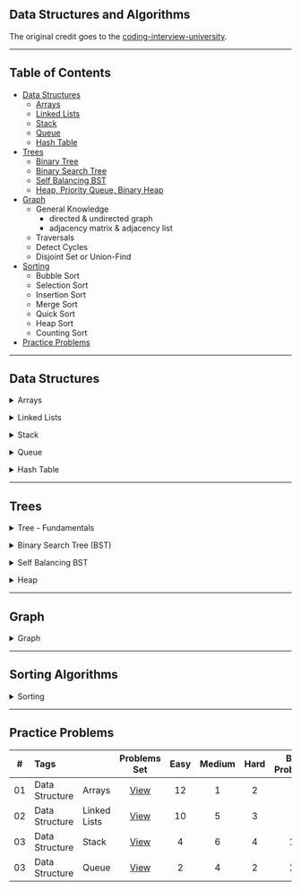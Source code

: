 ## Data Structures and Algorithms

The original credit goes to the [coding-interview-university](https://github.com/jwasham/coding-interview-university).

---

## Table of Contents

- [Data Structures](#data-structures)
  - [Arrays](#arrays)
  - [Linked Lists](#linked-lists)
  - [Stack](#stack)
  - [Queue](#queue)
  - [Hash Table](#hash-table)
- [Trees](#trees)
  - [Binary Tree](#binary-tree)
  - [Binary Search Tree](#bst)
  - [Self Balancing BST](#self-balancing-bst)
  - [Heap, Priority Queue, Binary Heap](#heap)
- [Graph](#graph)
  - General Knowledge
    - directed & undirected graph
    - adjacency matrix & adjacency list
  - Traversals
  - Detect Cycles
  - Disjoint Set or Union-Find
- [Sorting](#sorts)
  - Bubble Sort
  - Selection Sort
  - Insertion Sort
  - Merge Sort
  - Quick Sort
  - Heap Sort
  - Counting Sort
- [Practice Problems](#practice-problems)

---

## Data Structures

<a id="arrays"></a>

<details>
<summary> Arrays </summary>
<ul>
		<li> 
      About Arrays: 
      <ul>
        <li>[ ] <a href="https://www.geeksforgeeks.org/introduction-to-arrays/">Introduction to Arrays</a></li>
        <li>[x] <a href="https://www.coursera.org/lecture/data-structures/arrays-OsBSF">Arrays (video)</a></li>
        <li>[x] <a href="https://www.coursera.org/lecture/data-structures/dynamic-arrays-EwbnV">Dynamic Arrays (video)</a></li>
        <li>[x] <a href="https://www.youtube.com/watch?v=1jtrQqYpt7g">Jagged Arrays</a></li>
      </ul>
    </li>
</ul>
<ul>
  <li> 
    [x] Implement a vector (mutable array with automatic resizing):
    <ul>
      <li>[x] size() - number of items</il>
      <li>[x] New raw data array with allocated memory (default = 16, or power of 2 - 16, 32, 64, ...)</il>
      <li>[x] capacity() - number of items it can hold</il>
      <li>[x] is_empty()</il>
      <li>[x] at(index) - returns item at given index, blows up if index out of bounds</il>
      <li>[x] push(item)</il>
      <li>[x] insert(index, item) - inserts item at index, shifts that index's value and trailing elements to the right</il>
      <li>[x] prepend(item) - inserts item at index 0</il>
      <li>[x] pop() - remove from end, return value</il>
      <li>[x] delete(index) - delete item at index, shifting all trailing elements left</il>
      <li>[x] remove(item) - looks for value and removes index holding it (even if in multiple places)</il>
      <li>[x] find(item) - looks for value and returns first index with that value, -1 if not found</il>
      <li>
        [x] resize(new_capacity) // private function
        <ul>
          <li>[x] when you reach capacity, resize to double the size</li>
          <li>[x] when popping an item, if size is 1/4 of capacity, resize to half</li>
        </ul>
      </il>
    </ul>
</ul>
<ul>
  <li>[x] Time
    <ul>
      <li>O(1) to add/remove at end (amortized for allocations for more space), index, or update</li>
      <li>(n) to insert/remove elsewhere</li>
    </ul>
  </li>
</ul>
<ul>
  <li>[x] Space
    <ul>
      <li>contiguous in memory, so proximity helps performance</li>
      <li>space needed = (array capacity, which is >= n) * size of item, but even if 2n, still O(n)</li>
    </ul>
  </li>
</ul>
</details>

<a id="linked-lists"></a>

<details>
<summary>Linked Lists</summary>
<ul>
  <li>[x] About Linked Lists:
    <ul>
      <li>[x] <a href="https://www.youtube.com/watch?v=HB7TcYklBHY">Singly Linked Lists Tutorial - What is a Linked List?</a></li>
      <li>[x] <a href="https://www.coursera.org/lecture/data-structures/singly-linked-lists-kHhgK">Singly Linked Lists (video)</a></li>
      <li>[x] <a href="https://archive.org/details/ucberkeley_webcast_htzJdKoEmO0">CS 61B - Linked Lists 1 (video)</a></li>
      <li>[x] <a href="https://archive.org/details/ucberkeley_webcast_-c4I3gFYe3w">CS 61B - Linked Lists 2 (video)</a></li>
      <li>[x] <a href="https://www.youtube.com/watch?v=QN6FPiD0Gzo">C code (video)</a> - just portions about Node struct and *memory allocation*.</li>
    </ul>
  </li>
</ul>
<ul>
  <li>[x] <a href="https://www.geeksforgeeks.org/linked-list-vs-array/?ref=lbp">Linked List vs Arrays</a>
    <ul>
      <li>[x] <a href="https://www.coursera.org/lecture/data-structures-optimizing-performance/core-linked-lists-vs-arrays-rjBs9">Core Linked Lists Vs Arrays (video)</a></li>
      <li>[x] <a href="https://www.coursera.org/lecture/data-structures-optimizing-performance/in-the-real-world-lists-vs-arrays-QUaUd">In The Real World Linked Lists Vs Arrays (video)</a></li>
    </ul>
  </li>
</ul>
<ul>
  <li>[x] Vector vs. List - <a href="https://www.youtube.com/watch?v=YQs6IC-vgmo)">why you should avoid linked lists (video)</a> -  (this is from <a href="https://youtu.be/m0H5bUPfwn8?t=2690">GoingNative 2012 - Day 1 - C++11 style</a>)</li>
  <li>[ ] <a href="https://www.eskimo.com/~scs/cclass/int/sx8.html">Pointers to Pointers</a> - for passing a pointer to a function that may change the address where that pointer points</li>
</ul>
<ul>
  <li>[x] Implement Singly-Linked List (with and without tail pointer)
    <ul>
      <li>[x] size() - returns number of data elements in list</li>
      <li>[x] empty() - bool returns true if empty</li>
      <li>[x] value_at(index) - returns the value of the nth item (starting at 0 for first)</li>
      <li>[x] push_front(value) - adds an item to the front of the list</li>
      <li>[x] pop_front() - remove front item and return its value</li>
      <li>[x] push_back(value) - adds an item at the end</li>
      <li>[x] pop_back() - removes end item and returns its value</li>
      <li>[x] front() - get value of front item</li>
      <li>[x] back() - get value of end item</li>
      <li>[x] insert(index, value) - insert value at index, so current item at that index is pointed to by new item at index</li>
      <li>[x] erase(index) - removes node at given index</li>
      <li>[x] value_n_from_end(n) - returns the value of the node at nth position from the end of the list</li>
      <li>[x] reverse() - reverses the list
        <ul>
          <li>implemented iteratively</li>
          <li>try doing it recursively</li>
        </ul>
      </li>
      <li>[x] remove_value(value) - removes the first item in the list with this value</li>
    </ul>
  </li>
    </ul>
  </li>
</ul>
<ul>
  <li>[x] Doubly-linked List:
  <ul>
    <li>[x] <a href="https://www.coursera.org/lecture/data-structures/doubly-linked-lists-jpGKD">Doubly Linked List (video)</a></li>
    <li>[x] (<b>Optional</b>) Implement Doubly-Linked List</li>
      <ul>
        <li>[x] push_front(value) - adds an item to the front of the list</li>
        <li>[x] pop_front() - remove front item and return its value</li>
        <li>[x] push_back(value) - adds an item at the end</li>
        <li>[x] pop_back() - removes end item and returns its value</li>
        <li>[x] insert(index, value) - insert value at index, so current item at that index is pointed to by new item at index</li>
        <li>[x] erase(index) - removes node at given index</li>
        <li>[x] value_n_from_end(n) - returns the value of the node at nth position from the end of the list</li>
        <li>[x] reverse() - reverses the list</li>
        <li>[x] remove_value(value) - removes the first item in the list with this value</li>
      </ul>
    </li>
  </ul>
</ul>
<ul>
  <li>[ ] XOR Linked List
    <ul>
      <li>[x] <a href="https://iq.opengenus.org/xor-linked-list/">XOR Linked List</a></li>
      <li> (<b>Optional</b>) Implement:
        <ul>
          <li>[ ] traverse - print all values in the list in forward direction</li>
          <li>[ ] push_front(value) - adds an item to the front of the list</li>
          <li>[ ] pop_front() - remove front item and return its value</li>
          <li>[ ] push_back(value) - adds an item at the end</li>
          <li>[ ] pop_back() - removes end item and returns its value</li>
          <li>[ ] front() - get value of front item</li>
          <li>[ ] back() - get value of end item</li>
          <li>[ ] insert(index, value) - insert value at index, so current item at that index is pointed to by new item at index</li>
        </ul>
      </li>
    </ul>
  </li>
</ul>
<ul>
  <li>[ ] Circular-Linked List (singly linked list)
    <ul>
      <li>[x] <a href="https://www.geeksforgeeks.org/circular-linked-list/?ref=lbp">Circular Linked List | Set 1 (Introduction and Applications</a></li>
      <li>[x] (<b>Optional</b>) Implement a circular-linked list:
        <ul>
          <li>[x] push_front(data) - adds an item to the front of the list</li>
          <li>[x] push_back(data) - adds an item at the end</li>
          <li>[x] insert_at(index, value) - insert value at index, so current item at that index is pointed to by new item at index</li>
          <li>[x] pop_front() - remove front item and return its data</li>
          <li>[x] pop_back() - removes end item and returns its data</li>
          <li>[x] delete_at(index) - delete value at index </li>
          <li>[x] front() - get value of front item</li>
          <li>[x] back() - get value of end item</li>
          <li>[x] reverse() - reverses the list</li>
        </ul>
      </li>
    </ul>
  </li>
</ul>
</details>

<a id="stack"></a>

<details>
<summary>Stack</summary>
<ul>
  <li>[x] <a href="https://www.geeksforgeeks.org/stack-data-structure-introduction-program/">Stack Data Structure (Introduction and Program)</a></li>
  <li>[x] <a href="https://www.coursera.org/lecture/data-structures/stacks-UdKzQ">Stack (video)</a></li>
</ul>
<ul>
  <li>[x] Implement using a linked list:</li>
  <ul>
    <li>[x] push(data) - adds data at position top</li>
    <li>[x] pop() - returns data and removes recently added element (top)</li>
    <li>[x] peek() - returns data at top of the stack</li>
    <li>[x] empty()</li>
  </ul>
</ul>
<ul>
  <li>[x] (<b>Optional</b>) Implement using a fixed-sized array - optional because it's trivial:</li>
  <ul>
    <li>[x] push(data) - adds data at position top</li>
    <li>[x] pop() - returns data and removes recently added element (top)</li>
    <li>[x] peek() - returns data at top of the stack</li>
    <li>[x] empty()</li>
    <li>[x] full()</li>
  </ul>
</ul>
<ul>
  <li>[x] Cost:</li>
  <ul>
     <li>push: O(1) (amortized, linked list and array)</li>
     <li>pop: O(1) (linked list and array)</li>
     <li>top: O(1) (linked list and array)</li>
     <li>empty: O(1) (linked list and array)</li>
  </ul>
</ul>
</details>

<a id="queue"></a>

<details>
<summary>Queue</summary>
<ul>
  <li>[x] <a href="https://www.geeksforgeeks.org/queue-set-1introduction-and-array-implementation/">Queue | Set 1 (Introduction and Array Implementation)</a></li>
  <li>[x] <a href="https://www.geeksforgeeks.org/circular-queue-set-1-introduction-array-implementation/">Circular Queue (Ring Buffer)</a></li>
  <li>[x] <a href="https://en.wikipedia.org/wiki/Circular_buffer">Circular buffer/FIFO</a></li>
</ul>
<ul>
  <li>[x] Implement a queue</li>
    <ul>
      <li>[x] using a linked-list (w/ tail pointer):</li>
      <ul>
        <li>[x] enqueue(data) - add data at the end of the queue </li>
        <li>[x] dequeue() - remove and return the first element in the queue </li>
        <li>[x] empty() - check if queue is empty </li>
      </ul>
      <li>[x] using a fixed-sized array:</li>
      <ul>
        <li>[x] enqueue(data) - adds a data at the end of the list iff space is available</li>
        <li>[x] dequeue() - remove and return the first element in the queue</li>
        <li>[x] empty() - check if queue is empty </li>
        <li>[x] full() - check if queue is full </li>
      </ul>
    </ul>
</ul>
<ul>
  <li>[x] Implement a Circular Queue - LinkedList
    <ul>
      <li>[x] enqueue(data) - add data at the end of the queue </li>
      <li>[x] dequeue() - remove and return the first element in the queue </li>
      <li>[x] empty() - check if queue is empty</li>
      <li>[x] front() - gets the first element</li>
      <li>[x] rear() - gets the last element</li>
    </ul>
  </li>
</ul>
<ul>
  <li>[x] Cost:</li>
    <ul>
      <li>enqueue: O(1) (amortized, linked list and array)</li>
      <li>dequeue: O(1) (linked list and array)</li>
      <li>empty: O(1) (linked list and array)</li>
    </ul>
</ul>
<ul>
  <li>[x] Implement a Double-Ended Queue - LinkedList
    <ul>
    <li>
    resource: <a href="https://www.programiz.com/dsa/deque">https://www.programiz.com/dsa/deque</a>
    </li>
    </ul>
    <ul>
      <li>[x] addFront(data) - add new data in front of the queue</li>
      <li>[x] addRear(data) - add data at the end of the queue </li>
      <li>[x] removeFront(data) - remove and return the first element in the queue </li>
      <li>[x] removeRear(data) - remove and return the last element in the queue </li>
      <li>[x] empty() - check if queue is empty </li>
      <li>[x] front() - gets the first element</li>
      <li>[x] rear() - gets the last element</li>
    </ul>
  </li>
  <li>
    <ul>
      <li>Cost:</li>
        <ul>
        <li>All operations are constant except `removeRear`.</li>
        </ul>
    </ul>
  </li>
</ul>
</details>

<a id="hash-table"></a>

<details>
<summary>Hash Table</summary>
<ul>
  <li>[ ] <a href="https://www.educative.io/edpresso/what-is-hashing">What is hashing?</a></li>
  <ul>
    <li>what is hashing? collision? where is it used?</li>
    <li><a href="https://computersciencewiki.org/index.php/Hashing">Hashing</a></li>
  </ul>
</ul>
<ul>
  <li>[ ] <a href="https://en.wikibooks.org/wiki/A-level_Computing/AQA/Paper_1/Fundamentals_of_data_structures/Hash_tables_and_hashing">Fundamentals of data structures: Hashing</a></li>
    <ul>
      <li>[ ] Hashing tables</li>
      <li>[ ] Hashing Algorithms</li>
      <li>[ ] Collisions (open and closed addressing)</li>
    </ul>
</ul>
<ul>
  <li>videos:</li>
  <ul>
    <li>[ ] <a href="https://www.youtube.com/watch?v=0M_kIqhwbFo&list=PLUl4u3cNGP61Oq3tWYp6V_F-5jb5L2iHb&index=8">Hashing with Chaining (video)</a></li>
    <li>[ ] <a href="https://www.youtube.com/watch?v=BRO7mVIFt08&index=9&list=PLUl4u3cNGP61Oq3tWYp6V_F-5jb5L2iHb">Table Doubling, Karp-Rabin (video)</a></li>
    <li>[ ] <a href="https://www.youtube.com/watch?v=rvdJDijO2Ro&index=10&list=PLUl4u3cNGP61Oq3tWYp6V_F-5jb5L2iHb">Open Addressing, Cryptographic Hashing (video)</a></li>
    <li>[ ] <a href="https://www.youtube.com/watch?v=z0lJ2k0sl1g&list=PLUl4u3cNGP6317WaSNfmCvGym2ucw3oGp&index=11">(Advanced) Randomization: Universal & Perfect Hashing (video)</a></li>
    <li>[ ] <a href="https://www.youtube.com/watch?v=N0COwN14gt0&list=PL2B4EEwhKD-NbwZ4ezj7gyc_3yNrojKM9&index=4">(Advanced) Perfect hashing (video)</a></li>
  </ul>
</ul>
<ul>
  <li>online courses:</li>
    <ul>
      <li>[ ] <a href="https://www.coursera.org/lecture/data-structures-optimizing-performance/core-hash-tables-m7UuP">Core Hash Tables (video)</a></li>
      <li>[ ] <a href="https://www.coursera.org/learn/data-structures/home/week/4">Data Structures (video)</a></li>
      <li>[ ] <a href="https://www.coursera.org/lecture/data-structures/phone-book-problem-NYZZP">Phone Book Problem (video)</a></li>
      <li>distributed hash tables:</li>
      <ul>
        <li>[ ] <a href="https://www.coursera.org/lecture/data-structures/instant-uploads-and-storage-optimization-in-dropbox-DvaIb">Instant Uploads And Storage Optimization In Dropbox (video)</a></li>
        <li>[ ] <a href="https://www.coursera.org/lecture/data-structures/distributed-hash-tables-tvH8H">Distributed Hash Tables (video)</a></li>
      </ul>
    </ul>
</ul>
<ul>
  <li>[ ] Implement with array using linear probing</li>
  <ul>
    <li>[ ] hash(k, m) - m is size of hash table</li>
    <li>[ ] add(key, value) - if key already exists, update value</li>
    <li>[ ] exists(key)</li>
    <li>[ ] get(key)</li>
    <li>[ ] remove(key)</li>
    <li>extra resources: </li>
    <ul>
      <li><a href="https://www.sanfoundry.com/c-program-implement-hash-tables-linear-probing/">C Program to Implement Hash Tables with Linear Probing</a></li>
      <li> <a href="https://benhoyt.com/writings/hash-table-in-c/">How to implement a hash table (in C)</a></li>
    </ul>
  </ul>
</ul>
</details>

---

## Trees

<a id="tree"></a>

<details>
<summary>Tree - Fundamentals</summary>
<ul>
  <li>[ ] <a href="https://www.coursera.org/lecture/data-structures/trees-95qda">Series: Trees(video)</a></li>
  <ul>
    <li>basic tree construction</li>
    <li>traversals (Inorder, Preorder, Postorder))</li>
  </ul>
  <li>[ ] <a href="https://www.geeksforgeeks.org/binary-tree-set-2-properties/">Properties of binary tree</a></li>
  <li>[ ] <a href="https://www.geeksforgeeks.org/binary-tree-set-3-types-of-binary-tree/">Types of Binary Tree</a></li>
  <li>[ ] <a href="https://www.youtube.com/watch?v=uWL6FJhq5fM">BFS and DFS (video)</a></li>
  <li>[ ] <a href="https://www.geeksforgeeks.org/bfs-vs-dfs-binary-tree/">BFS vs DFS for Binary Tree</a></li>
</ul>
<ul>
  <li>BFS notes:</li>
  <ul>
    <li>level order (BFS, using queue)</li>
    <li>time complexity: O(n)</li>
    <li>space complexity: best: O(1), worst: O(n/2)=O(n)</li>
  </ul>
  <li>DFS notes:</li>
  <ul>
    <li>time complexity: O(n)</li>
    <li>space complexity:
      <ul>
          <li>best: O(log n) - avg. height of tree</li>
          <li>worst: O(n)</li>
      </ul>
    </li>
    <li>inorder (DFS: left, self, right)</li>
    <li>postorder (DFS: left, right, self)</li>
    <li>preorder (DFS: self, left, right)</li>
  </ul>
</ul>
</details>

<a id="bst"></a>

<details>
<summary>Binary Search Tree (BST)</summary>
<ul>
  <li>[ ] <a href="https://www.youtube.com/watch?v=x6At0nzX92o&index=1&list=PLA5Lqm4uh9Bbq-E0ZnqTIa8LRaL77ica6">BST Review (video)</a></li>
  <li>[ ] <a href="https://www.coursera.org/learn/data-structures/lecture/E7cXP/introduction">BST Introduction (video)</a></li>
  <li>C/C++: </li>
    <ul>
      <li>[ ] <a href="https://www.youtube.com/watch?v=COZK7NATh4k&list=PL2_aWCzGMAwI3W_JlcBbtYTwiQSsOTa6P&index=28">Binary search tree - Implementation in C/C++ (video)</a></li>
      <li>[ ] <a href="https://www.youtube.com/watch?v=hWokyBoo0aI&list=PL2_aWCzGMAwI3W_JlcBbtYTwiQSsOTa6P&index=29">BST implementation - memory allocation in stack and heap (video)</a></li>
      <li>[ ] <a href="https://www.youtube.com/watch?v=Ut90klNN264&index=30&list=PL2_aWCzGMAwI3W_JlcBbtYTwiQSsOTa6P">Find min and max element in a binary search tree (video)</a></li>
      <li>[ ] <a href="https://www.youtube.com/watch?v=_pnqMz5nrRs&list=PL2_aWCzGMAwI3W_JlcBbtYTwiQSsOTa6P&index=31">Find height of a binary tree (video)</a></li>
      <li>[ ] <a href="https://www.youtube.com/watch?v=9RHO6jU--GU&list=PL2_aWCzGMAwI3W_JlcBbtYTwiQSsOTa6P&index=32">Binary tree traversal - breadth-first and depth-first strategies (video)</a></li>
      <li>[ ] <a href="https://www.youtube.com/watch?v=86g8jAQug04&index=33&list=PL2_aWCzGMAwI3W_JlcBbtYTwiQSsOTa6P">Binary tree: Level Order Traversal (video)</a></li>
      <li>[ ] <a href="https://www.youtube.com/watch?v=gm8DUJJhmY4&index=34&list=PL2_aWCzGMAwI3W_JlcBbtYTwiQSsOTa6P">Binary tree traversal: Preorder, Inorder, Postorder (video)</a></li>
      <li>[ ] <a href="https://www.youtube.com/watch?v=yEwSGhSsT0U&index=35&list=PL2_aWCzGMAwI3W_JlcBbtYTwiQSsOTa6P">Check if a binary tree is binary search tree or not (video)</a></li>
    </ul>
</ul> 
<ul>
  <li>Deletion:</li>
  <ul>
      <li>Node to be deleted is the leaf: simply remove the node.</li>
      <li>Node to be deleted has only one child: copy the child to the node and delete the child node.</li>
      <li>Node to be deleted has two children: find **inorder successor** - the minimum value in the right child of the node.</li>
      <li><a href="https://www.youtube.com/watch?v=gcULXE7ViZw&list=PL2_aWCzGMAwI3W_JlcBbtYTwiQSsOTa6P&index=36">Delete a node from Binary Search Tree (video)</a></li>
      <li><a href="https://www.youtube.com/watch?v=5cPbNCrdotA&index=37&list=PL2_aWCzGMAwI3W_JlcBbtYTwiQSsOTa6P">Inorder Successor in a binary search tree (video)</a></li>
  </ul>
</ul>
<ul>
  <li> [ ] Do research: Advantages of BST over Hash Table</li>
</ul>
<ul>
  <li>[ ] Implement BST:</li>
  <ul>
    <li>[ ] insert(data) - insert data into tree</li>
    <li>[ ] get_node_count() - get count of values stored</li>
    <li>[ ] print_values() - prints the values in the tree, from min to max</li>
    <li>[ ] delete_tree()</li>
    <li>[ ] is_in_tree() - returns true if given value exists in the tree</li>
    <li>[ ] get_height() - returns the height in nodes (single node's height is 1)</li>
    <li>[ ] get_min() - returns the minimum value stored in the tree</li>
    <li>[ ] get_max() - returns the maximum value stored in the tree</li>
    <li>[ ] is_binary_search_tree()</li>
    <li>[ ] delete_value()</li>
    <li>[ ] get_successor - returns next-highest value in tree after given value, -1 if none</li>
  </ul>
</u>
</details>

<a id="self-balancing-bst"></a>

<details>
<summary>Self Balancing BST</summary>
<ul>
  <li>[ ] AVL Tree </li>
    <ul>
      <li><a href="https://www.geeksforgeeks.org/avl-tree-set-1-insertion/">Insertion</a></li>
      <li><a href="https://www.geeksforgeeks.org/avl-tree-set-2-deletion/">Deletion</a></li>
      <li><a href="https://www.geeksforgeeks.org/avl-with-duplicate-keys/">AVL with duplicate values</a></li>
      <li><a href="https://www.cs.usfca.edu/~galles/visualization/AVLtree.html">visualization</a></li>
      <li>[ ] Implement</li>
      <ul>
        <li>functions to implement -> TBD</li>
      </ul>
    </ul>
</ul>
<ul>
  <li>[ ] Red Black Tree</li>
  <ul>
    <li><a href="https://www.geeksforgeeks.org/red-black-tree-set-1-introduction-2/">Introduction</a></li>
    <li><a href=">https://www.geeksforgeeks.org/red-black-tree-set-2-insert/">Insertion</a></li>
    <li><a href="https://www.geeksforgeeks.org/red-black-tree-set-3-delete-2/">Deletion</a></li>
    <li>[ ] Implement</li>
    <ul>
      <li>functions to implement -> TBD</li>
    </ul>
  </ul>
</ul>
</details>

<a id="heap"></a>

<details>
<summary>Heap</summary>
<ul>
  <li>Heap, Priority Queue, Binary Heap</li>
  <ul>
    <li><a href="https://en.wikipedia.org/wiki/Heap_(data_structure)">Heap</a></li>
    <li><a href="https://www.coursera.org/learn/data-structures/lecture/2OpTs/introduction">Introduction (video)</a></li>
    <li><a href="https://www.coursera.org/learn/data-structures/lecture/z3l9N/naive-implementations">Naive Implementations (video)</a></li>
    <li><a href="https://www.coursera.org/learn/data-structures/lecture/GRV2q/binary-trees">Binary Trees (video)</a></li>
    <li><a href="https://www.coursera.org/learn/data-structures/supplement/S5xxz/tree-height-remark">Tree Height Remark (video)</a></li>
    <li><a href="https://www.coursera.org/learn/data-structures/lecture/0g1dl/basic-operations">Basic Operations (video)</a></li>
    <li><a href="https://www.coursera.org/learn/data-structures/lecture/gl5Ni/complete-binary-trees">Complete Binary Trees (video)</a></li>
    <li><a href="https://www.coursera.org/learn/data-structures/lecture/HxQo9/pseudocode">Pseudocode (video)</a></li>
    <li><a href="https://youtu.be/odNJmw5TOEE?list=PLFDnELG9dpVxQCxuD-9BSy2E7BWY3t5Sm&t=3291">Heap Sort - jumps to start (video)</a></li>
    <li><a href="https://www.coursera.org/learn/data-structures/lecture/hSzMO/heap-sort">Heap Sort (video)</a></li>
    <li><a href="https://www.coursera.org/learn/data-structures/lecture/dwrOS/building-a-heap">Building a heap (video)</a></li>
    <li><a href="https://www.youtube.com/watch?v=B7hVxCmfPtM&index=4&list=PLUl4u3cNGP61Oq3tWYp6V_F-5jb5L2iHb">MIT: Heaps and Heap Sort (video)</a></li>
    <li><a href="https://archive.org/details/ucberkeley_webcast_yIUFT6AKBGE">CS 61B Lecture 24: Priority Queues (video)</a></li>
    <li><a href="https://www.youtube.com/watch?v=MiyLo8adrWw">Linear Time BuildHeap (max-heap)</a></li>
  </ul>
</ul>
<ul>
  <li>[ ] Implement a max-heap:</li>
  <ul>
    <li>[ ] insert</li>
    <li>[ ] sift_up - needed for insert</li>
    <li>[ ] get_max - returns the max item, without removing it</li>
    <li>[ ] get_size() - return number of elements stored</li>
    <li>[ ] is_empty() - returns true if heap contains no elements</li>
    <li>[ ] extract_max - returns the max item, removing it</li>
    <li>[ ] sift_down - needed for extract_max</li>
    <li>[ ] remove(x) - removes item at index x</li>
    <li>[ ] heapify - create a heap from an array of elements, needed for heap_sort</li>
    <li>[ ] heap_sort() - take an unsorted array and turn it into a sorted array in-place using a max heap or min heap</li>
  </ul>
</ul>
</details>

---

## Graph

<a id="graph"></a>

<details>
<summary>Graph</summary>
<ul>
  <li><a href="https://www.geeksforgeeks.org/graph-data-structure-and-algorithms/">GeeksforGeeks: Graph Data Structure</a></li>
  <li>4 basic ways to represent a graph in memory:</li>
  <ol>
    <li>objects and pointers</li>
    <li>adjacency matrix</li>
    <li>adjacency list</li>
    <li>adjacency map</li>
  </ol>
  <li>Know pros & cons of each representation</li>
  <li>BFS and DFS - know their computational complexity, their trade offs, and how to implement them in real code</li>
  <li>When asked a question, look for a graph-based solution first, then move on if none</li>
</ul>
<ul>
  <li>Traversals</li><a id="traversals"></a>
  <ul>
    <li>[ ] <a href="https://www.youtube.com/watch?v=oFVYVzlvk9c&t=14s&ab_channel=MITOpenCourseWare">Breadth-First Search (BFS)</a></li>
    <li>[ ] <a href="https://www.youtube.com/watch?v=IBfWDYSffUU&t=32s&ab_channel=MITOpenCourseWare">Depth-First Search (DFS)</a></li>
  </ul>
</ul>
<ul>
  <li>Skiena Lectures - great intro:</li>
  <ul>
    <li>[ ] <a href="https://www.youtube.com/watch?v=Sjk0xqWWPCc&list=PLOtl7M3yp-DX6ic0HGT0PUX_wiNmkWkXx&index=10">CSE373 2020 - Lecture 10 - Graph Data Structures (video)</a></li>
    <li>[ ] <a href="https://www.youtube.com/watch?v=ZTwjXj81NVY&list=PLOtl7M3yp-DX6ic0HGT0PUX_wiNmkWkXx&index=11">CSE373 2020 - Lecture 11 - Graph Traversal (video)</a></li>
    <li>[ ] <a href="https://www.youtube.com/watch?v=KyordYB3BOs&list=PLOtl7M3yp-DX6ic0HGT0PUX_wiNmkWkXx&index=12">CSE373 2020 - Lecture 12 - Depth First Search (video)</a></li>
    <li>[ ] <a href="https://www.youtube.com/watch?v=oolm2VnJUKw&list=PLOtl7M3yp-DX6ic0HGT0PUX_wiNmkWkXx&index=13">CSE373 2020 - Lecture 13 - Minimum Spanning Trees (video)</a></li>
    <li>[ ] <a href="https://www.youtube.com/watch?v=RktgPx0MarY&list=PLOtl7M3yp-DX6ic0HGT0PUX_wiNmkWkXx&index=14">CSE373 2020 - Lecture 14 - Minimum Spanning Trees (cont.) (video)</a></li>
    <li>[ ] <a href="https://www.youtube.com/watch?v=MUe5DXRhyAo&list=PLOtl7M3yp-DX6ic0HGT0PUX_wiNmkWkXx&index=15">CSE373 2020 - Lecture 15 - Graph Algorithms (cont. 2) (video)</a></li>
  </ul>
</ul>
<ul>
  <li>Graphs (review and more):</li>
  <ul>
    <li>[ ] <a href="https://www.youtube.com/watch?v=Aa2sqUhIn-E&index=15&list=PLUl4u3cNGP61Oq3tWYp6V_F-5jb5L2iHb">6.006 Single-Source Shortest Paths Problem (video)</a></li>
    <li>[ ] <a href="https://www.youtube.com/watch?v=NSHizBK9JD8&t=1731s&ab_channel=MITOpenCourseWare">6.006 Dijkstra (video)</a></li>
    <li>[ ] <a href="https://www.youtube.com/watch?v=f9cVS_URPc0&ab_channel=MITOpenCourseWare">6.006 Bellman-Ford (video)</a></li>
    <li>[ ] <a href="https://www.youtube.com/watch?v=CHvQ3q_gJ7E&list=PLUl4u3cNGP61Oq3tWYp6V_F-5jb5L2iHb&index=18">6.006 Speeding Up Dijkstra (video)</a></li>
    <li>[ ] <a href="https://www.youtube.com/watch?v=i_AQT_XfvD8&index=6&list=PLFDnELG9dpVxQCxuD-9BSy2E7BWY3t5Sm">Aduni: Graph Algorithms I - Topological Sorting, Minimum Spanning Trees, Prim's Algorithm - Lecture 6 (video)</a></li>
    <li>[ ] <a href="https://www.youtube.com/watch?v=ufj5_bppBsA&list=PLFDnELG9dpVxQCxuD-9BSy2E7BWY3t5Sm&index=7">Aduni: Graph Algorithms II - DFS, BFS, Kruskal's Algorithm, Union Find Data Structure - Lecture 7 (video)</a></li>
    <li>[ ] <a href="https://www.youtube.com/watch?v=DiedsPsMKXc&list=PLFDnELG9dpVxQCxuD-9BSy2E7BWY3t5Sm&index=8">Aduni: Graph Algorithms III: Shortest Path - Lecture 8 (video)</a></li>
    <li>[ ] <a href="https://www.youtube.com/watch?v=XIAQRlNkJAw&list=PLFDnELG9dpVxQCxuD-9BSy2E7BWY3t5Sm&index=9">Aduni: Graph Alg. IV: Intro to geometric algorithms - Lecture 9 (video)</a></li>
    <li>[ ] <a href="https://archive.org/details/ucberkeley_webcast_zFbq8vOZ_0k">CS 61B 2014: Weighted graphs (video)</a></li>
    <li>[ ] <a href="https://www.youtube.com/watch?v=tKwnms5iRBU&index=16&list=PLUl4u3cNGP6317WaSNfmCvGym2ucw3oGp">Greedy Algorithms: Minimum Spanning Tree (video)</a></li>
    <li>[ ] <a href="https://www.youtube.com/watch?v=RpgcYiky7uw">Strongly Connected Components Kosaraju's Algorithm Graph Algorithm (video)</a></li>
  </ul>
</ul>
<ul>
  <li>Full Coursera course: <a href="https://www.coursera.org/learn/algorithms-on-graphs/home/welcome"> Algorithms on Graphs </a></li>
</ul>
<ul>
  <li>[ ] Try implementing:</li>
  <ul>
    <li>[ ] DFS with adjacency list (recursive)</li>
    <li>[ ] DFS with adjacency list (iterative with stack)</li>
    <li>[ ] DFS with adjacency matrix (recursive)</li>
    <li>[ ] DFS with adjacency matrix (iterative with stack)</li>
    <li>[ ] BFS with adjacency list</li>
    <li>[ ] BFS with adjacency matrix</li>
    <li>[ ] Dijkstra algorithm - single-source shortest path</li>
    <li>[ ] minimum spanning tree</li>
    <ul>
      <li>DFS-based algorithms (see Aduni videos above):</li>
      <li>[ ] check for cycle (needed for topological sort, since we'll check for cycle before starting)</li>
      <li>[ ] topological sort</li>
      <li>[ ] count connected components in a graph</li>
      <li>[ ] list strongly connected components</li>
      <li>[ ] check for bipartite graph</li>
    </ul>
  </ul>
</ul>
<ul>
  <li>Detect Cycles</li>
  <ul>
    <li>[ ] <a href="https://www.geeksforgeeks.org/detect-cycle-in-a-graph/">Detect Cycle in a Directed Graph</a></li>
    <li>[ ] <a href="https://www.geeksforgeeks.org/detect-cycle-undirected-graph/">Detect Cycle in an Undirected Graph</a></li>
  </ul>
</ul>
<ul>
  <li>Disjoint Set</li>
  <ul>
    <li>[ ] <a href="https://www.geeksforgeeks.org/union-find/">Introduction</a></li>
    <li>[ ] <a href="https://www.geeksforgeeks.org/union-find-algorithm-set-2-union-by-rank/">Union-Find Algorithm</a></li>
    <li>[ ] <a href="https://www.geeksforgeeks.org/union-find-algorithm-union-rank-find-optimized-path-compression/">Union-Find Algorithm - optimized path compression</a></li>
  </ul>
</ul>
</details>

---

## Sorting Algorithms

<a id="sorts"></a>

<details>
<summary>Sorting</summary>
<ul>
  <li>Stability in sorting algorithms ("Is Quicksort stable?")</li>
  <li>[ ] <a href="https://en.wikipedia.org/wiki/Sorting_algorithm#Stability">Sorting Algorithm Stability</a></li>
  <li>[ ] <a href="http://stackoverflow.com/questions/1517793/stability-in-sorting-algorithms">Stability In Sorting Algorithms</a></li>
  <li>[ ] <a href="http://www.geeksforgeeks.org/stability-in-sorting-algorithms/">Stability In Sorting Algorithms</a></li>
  <li>[ ] <a href="http://homepages.math.uic.edu/~leon/cs-mcs401-s08/handouts/stability.pdf">Sorting Algorithms - Stability</a></li>
  <li>Which algorithms can be used on linked lists? Which on arrays? Which on both?</li>
  <ul>
    <li>[ ] <a href="http://www.geeksforgeeks.org/merge-sort-for-linked-list/">Merge Sort For Linked List</a></li>
  </ul>
</ul>
<ul>
  <li>[ ] <a href="https://www.youtube.com/watch?v=P00xJgWzz2c&index=1&list=PL89B61F78B552C1AB">Bubble Sort (video)</a></li>
  <ul>
    <li><a href="https://www.youtube.com/watch?v=ni_zk257Nqo&index=7&list=PL89B61F78B552C1AB">analyzing bubble sort (video)</a></li>
    <li>Time complexity: O(n^2)</li>
    <li>Space Complexity: O(1)</li>
    <li>stable</li>
  </ul>
</ul>
<ul>
  <li>[ ] <a href="https://www.youtube.com/watch?v=6nDMgr0-Yyo&index=8&list=PL89B61F78B552C1AB">Selection Sort (video)</a></li>
  <ul>
    <li>Time complexity: O(n^2)</li>
    <li>Space Complexity: O(1)</li>
    <li>not stable</li>
  </ul>
</ul>
<ul>
  <li>[ ] <a href="https://www.youtube.com/watch?v=c4BRHC7kTaQ&index=2&list=PL89B61F78B552C1AB">Insertion Sort (video)</a></li>
  <ul>
    <li>Time complexity: O(n^2)</li>
    <li>Space Complexity: O(1)</li>
    <li>stable</li>
  </ul>
</ul>
<ul>
  <li>[ ] <a href="https://www.youtube.com/watch?v=GCae1WNvnZM&index=3&list=PL89B61F78B552C1AB">Merge Sort (video)</a></li>
  <ul>
    <li>Time complexity: O(nlogn)</li>
    <li>Space Complexity: O(n)</li>
    <li>stable</li>
  </ul>
</ul>
<ul>
  <li>[ ] <a href="https://www.youtube.com/watch?v=y_G9BkAm6B8&index=4&list=PL89B61F78B552C1AB">Quick Sort (video)</a></li>
  <ul>
    <li>Time complexity: O(nlogn)</li>
    <li>Space Complexity: O(log n)</li>
    <li>not stable</li>
  </ul>
</ul>
<ul>
  <li>[ ] <a href="https://www.geeksforgeeks.org/heap-sort/">Heap Sort</a></li>
  <ul>
    <li>Time complexity: O(nlogn)</li>
    <li>Space Complexity: O(1)</li>
    <li>not stable</li>
  </ul>
</ul>
<ul>
  <li>[ ] <a href="https://www.geeksforgeeks.org/counting-sort/">Counting Sort</a></li>
  <ul>
  <li>Time complexity: O(n + k), k = max non-negative value</li>
  <li>Space Complexity: O(k)</li>
  </ul>
</ul>
</details>

---

## Practice Problems

|  #  | Tags           |              |       Problems Set       | Easy | Medium | Hard | BOJ Problems |
| :-: | :------------- | :----------- | :----------------------: | :--: | :----: | :--: | :----------: |
| 01  | Data Structure | Arrays       |   [View](./01-arrays)    |  12  |   1    |  2   |      0       |
| 02  | Data Structure | Linked Lists | [View](./02-linkedlists) |  10  |   5    |  3   |      0       |
| 03  | Data Structure | Stack        |    [View](./03-stack)    |  4   |   6    |  4   |      10      |
| 03  | Data Structure | Queue        |    [View](./04-queue)    |  2   |   4    |  2   |      10      |

<!--
- [ ] 우선순위 큐 (Priority Queue)
- [ ] 트리 (Tree)
- [ ] 이진 트리 (Binary Tree)
- [ ] 이진 탐색 트리 (Binary Search Tree; BST)
- [ ] 해시 (Hash)
- [ ] 최소 힙 (Min Heap)
- [ ] 최대 힙 (Max Heap)
- [ ] 자가균형 이진 탐색 트리 (Self-balancing BST)
  + [ ] AVL트리 (Adelson-Velskii/Landis Tree; AVL Tree)
  + [ ] 레드-블랙 트리 (Red-Black Tree)
  + [ ] B-트리 (B-Tree)
  + [ ] 트립 (Treap, Tree + Heap)
- [ ] 무방향/방향 그래프 (Undirected/Dirceted Graph)
  + [ ] 인접 리스트 (Adjacency List)
  + [ ] 인접 행렬 (Adjacency Matrix)
- [ ] 세그먼트 트리 (Segment Tree)

## Algorithm
- [ ] 시간 복잡도 (Time Complexity)
- [ ] 공간 복잡도 (Space Complexity)
- [ ] 선형 탐색 (Linear Search)
- [ ] 이진 탐색 (Binary Search)
- [ ] 정렬 (Sorting)
  + [ ] 삽입 정렬 (Insertion Sort)
  + [ ] 병합 정렬 (Merge Sort)
  + [ ] 퀵 정렬 (Quick Sort)
  + [ ] 힙 정렬 (Heap Sort)
  + [ ] 계수 정렬 (Counting Sort)
  + [ ] 기수 정렬 (Radix Sort)
  + [ ] 위상 정렬 (Topology Sort)
---
- [ ] 깊이 우선 탐색 (Depth First Search, DFS)
- [ ] 너비 우선 탐색 (Breadth First Search, BFS)
- [ ] 브루트포스 (Brute-force)
- [ ] 그리디 (Greedy)
- [ ] 기초 다이나믹 프로그래밍 (Basic level Dynamic Programming, DP)
- [ ] 비트 마스크 (Bit Mask)
---
- [ ] 분할 정복 (Divide and Conquer)
- [ ] 중급 다이나믹 프로그래밍 (Intermediate level DP)
- [ ] 최단 경로 (Shortest Path)
  + [ ] 다익스트라 (Dijkstra)
  + [ ] 벨만포드 (Bellman-Ford)
  + [ ] 플로이드-와샬 (Floyd-Worshall)
- [ ] 최소 신장 트리 (Minimum Spanning Tree)
  + [ ] 크루스칼 (Kruskal)
  + [ ] 프림 (Prim)
- [ ] 트리
  + [ ] 인덱스 트리 (Indexed tree)
  + [ ] 펜윅 트리, 바이너리 인덱스 트리 (Fenwick Tree; Binary Indexed Tree)
- [ ] 최소 공통 조상 (Lowest Common Ancestor, LCA)
- [ ] 유니온-파인드, 서로소 집합 (Union-Find, Disjoint Set)
---
- [ ] 라인 스위핑 (Line Sweeping)
- [ ] 네트워크 플로우 (Network Flow)
- [ ] 이분 매칭 (Bipartite Matching)
- [ ] KMP 문자열 매칭 (Knute-Morris-Pratt, KMP)
- [ ] 라빈-카프 (Rabin-Karp)
- [ ] 접미사 배열 (Suffix Array)
- [ ] Longest Common Prefix, LCP
- [ ] 아호 코라식 (Aho-Corasick)
- [ ] 단절점과 단절선 (Articulation Point and Bridge)
- [ ] 강한 결합 요소 (Strongly Connected Component, SCC)
- [ ] 구간 쿼리
  + [ ] SQRT Decomposition
  + [ ] Heavy-Light Decomposition
- [ ] 스플레이 트리 ([Splay Tree](https://cubelover.tistory.com/10))
- [ ] 고속 푸리에 변환 (Fast Fourier Transform, FFT)
- [ ] Link Cut Tree, LCT

## ETC
- [x] GCD: Euclidean Algorithm (유클리드 호제법) [🔗](https://github.com/yuueu/ds-algo/tree/main/archive/etc/euclidean/)
- [x] Morris Traversal (threaded binary tree) [🔗](https://github.com/yuueu/ds-algo/tree/main/archive/etc/morris-traversal/)
- [x] Primality Test (소수 판별하기) [🔗](https://github.com/yuueu/ds-algo/tree/main/archive/etc/prime/)
- [x] Prime Factorization (소인수분해) [🔗](https://github.com/yuueu/ds-algo/tree/main/archive/etc/prime-factorization/)
- [x] Sieve of Eratosthenes (에라토스테네스의 체) [🔗](https://github.com/yuueu/ds-algo/tree/main/archive/etc/eratosthenes) -->
